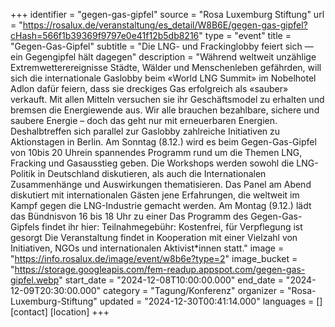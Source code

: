+++
identifier = "gegen-gas-gipfel"
source = "Rosa Luxemburg Stiftung"
url = "https://rosalux.de/veranstaltung/es_detail/W8B6E/gegen-gas-gipfel?cHash=566f1b39369f9797e0e41f12b5db8216"
type = "event"
title = "Gegen-Gas-Gipfel"
subtitle = "Die LNG- und Frackinglobby feiert sich — ein Gegengipfel hält dagegen"
description = "Während weltweit unzählige Extremwetterereignisse Städte, Wälder und Menschenleben gefährden, will sich die internationale Gaslobby beim «World LNG Summit» im Nobelhotel Adlon dafür feiern, dass sie dreckiges Gas erfolgreich als «sauber» verkauft. Mit allen Mitteln versuchen sie ihr Geschäftsmodel zu erhalten und bremsen die Energiewende aus. Wir alle brauchen bezahlbare, sichere und saubere Energie – doch das geht nur mit erneuerbaren Energien. Deshalbtreffen sich parallel zur Gaslobby zahlreiche Initiativen zu Aktionstagen in Berlin. 
Am Sonntag (8.12.) wird es beim Gegen-Gas-Gipfel von 10bis 20 Uhrein spannendes Programm rund um die Themen LNG, Fracking und Gasausstieg geben. Die Workshops werden sowohl die LNG-Politik in Deutschland diskutieren, als auch die Internationalen Zusammenhänge und Auswirkungen thematisieren. Das Panel am Abend diskutiert mit internationalen Gästen jene Erfahrungen, die weltweit im Kampf gegen die LNG-Industrie gemacht werden.
Am Montag (9.12.) lädt das Bündnisvon 16 bis 18 Uhr zu einer 
Das Programm des Gegen-Gas-Gipfels findet ihr hier: 
Teilnahmegebühr: Kostenfrei, für Verpflegung ist gesorgt
Die Veranstaltung findet in Kooperation mit einer Vielzahl von Initiativen, NGOs und internationalen Aktivist*innen statt."
image = "https://info.rosalux.de/image/event/w8b6e?type=2"
image_bucket = "https://storage.googleapis.com/fem-readup.appspot.com/gegen-gas-gipfel.webp"
start_date = "2024-12-08T10:00:00.000"
end_date = "2024-12-09T20:30:00.000"
category = "Tagung/Konferenz"
organizer = "Rosa-Luxemburg-Stiftung"
updated = "2024-12-30T00:41:14.000"
languages = []
[contact]
[location]
+++